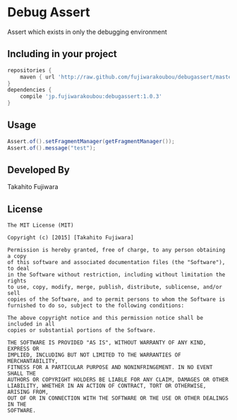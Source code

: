 Debug Assert
===============

Assert which exists in only the debugging environment


Including in your project
-------------------------

```groovy
repositories {
    maven { url 'http://raw.github.com/fujiwarakoubou/debugassert/master/repository/' }
}
dependencies {
    compile 'jp.fujiwarakoubou:debugassert:1.0.3'
}
```

Usage
-----

```java
Assert.of().setFragmentManager(getFragmentManager());
Assert.of().message("test");
```

Developed By
--------------------
Takahito Fujiwara

License
-----------

```
The MIT License (MIT)

Copyright (c) [2015] [Takahito Fujiwara]

Permission is hereby granted, free of charge, to any person obtaining a copy
of this software and associated documentation files (the "Software"), to deal
in the Software without restriction, including without limitation the rights
to use, copy, modify, merge, publish, distribute, sublicense, and/or sell
copies of the Software, and to permit persons to whom the Software is
furnished to do so, subject to the following conditions:

The above copyright notice and this permission notice shall be included in all
copies or substantial portions of the Software.

THE SOFTWARE IS PROVIDED "AS IS", WITHOUT WARRANTY OF ANY KIND, EXPRESS OR
IMPLIED, INCLUDING BUT NOT LIMITED TO THE WARRANTIES OF MERCHANTABILITY,
FITNESS FOR A PARTICULAR PURPOSE AND NONINFRINGEMENT. IN NO EVENT SHALL THE
AUTHORS OR COPYRIGHT HOLDERS BE LIABLE FOR ANY CLAIM, DAMAGES OR OTHER
LIABILITY, WHETHER IN AN ACTION OF CONTRACT, TORT OR OTHERWISE, ARISING FROM,
OUT OF OR IN CONNECTION WITH THE SOFTWARE OR THE USE OR OTHER DEALINGS IN THE
SOFTWARE.
```
